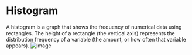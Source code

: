 # Histogram


A histogram is a graph that shows the frequency of numerical data using rectangles. The height of a rectangle (the vertical axis) represents the distribution frequency of a variable (the amount, or how often that variable appears).
![image](https://user-images.githubusercontent.com/105251129/184159441-9fec807e-1d13-41d2-be26-f12a17b982b0.png)
